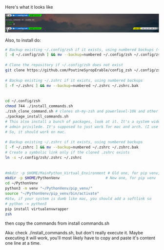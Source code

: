 Here's what it looks like

![Example of zsh config Image](zzz_Example.png)

Also, to install do:

```bash
# Backup existing ~/.config/zsh if it exists, using numbered backups (~1, ~2, etc.)
[ -d ~/.config/zsh ] && mv --backup=numbered ~/.config/zsh ~/.config/zsh_backup

# Clone the repository if ~/.config/zsh does not exist
git clone https://github.com/PoutineSyropErable/config_zsh ~/.config/zsh

# Backup existing ~/.zshrc if it exists, using numbered backups
[ -f ~/.zshrc ] && mv --backup=numbered ~/.zshrc ~/.zshrc.bak


cd ~/.config/zsh
chmod 744 ./install_commands.sh
./zsh_clone_command.sh # clones oh-my-zsh and powerlevel-10k and other things
./package_install_commands.sh
# This also install a bunch of packages, look at it. It's a system wide install, you'll need
# admin privilede. It's supposed to just work for mac and arch. (I use arch only, mac was for friends)
# So, it should work on mac.

# Backup existing ~/.zshrc if it exists, using numbered backups
[ -f ~/.zshrc ] && mv --backup=numbered ~/.zshrc ~/.zshrc.bak
# Create a symbolic link only if the cloned .zshrc exists
ln -s ~/.config/zsh/.zshrc ~/.zshrc


#mkdir -p $HOME/MainPython_Virtual_Environment # Old one, for pip venv, deprecated.
mkdir -p $HOME/PythonVenv                     # New one, for pip venv
cd ~/PythonVenv
python3 -m venv "~/PythonVenv/pip_venv/"
source "~/PythonVenv/pip_venv/bin/activate"
#btw, if your system is dumb like mac, you should add a softlink so
# python -> python3
pip install virtualenvwrapper
zsh

```

then copy the commands from install commands.sh

Aka: check ./install_commands.sh, but don't really execute it. Maybe executing it will work, you'll most likely have to copy and paste
it's content one line at a time.

